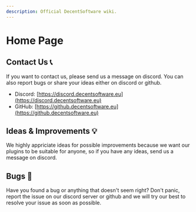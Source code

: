 ```yaml
---
description: Official DecentSoftware wiki.
---
```


# Home Page

## Contact Us 📞

If you want to contact us, please send us a message on discord. You can also report bugs or share your ideas either on discord or github.

* Discord: [https://discord.decentsoftware.eu](https://discord.decentsoftware.eu)
* GitHub: [https://github.decentsoftware.eu](https://github.decentsoftware.eu)

## Ideas & Improvements 💡

We highly appriciate ideas for possible improvements because we want our plugins to be suitable for anyone, so if you have any ideas, send us a message on discord.

## Bugs 🐞

Have you found a bug or anything that doesn't seem right? Don't panic, report the issue on our discord server or github and we will try our best to resolve your issue as soon as possible.
